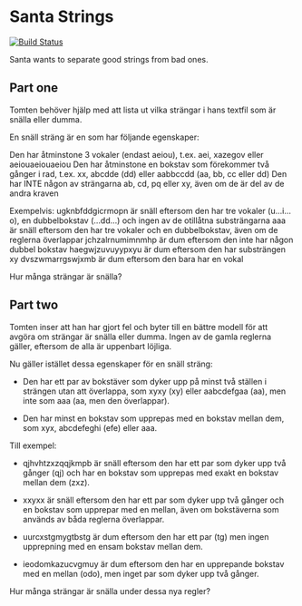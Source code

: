 # Santa Strings

[![Build Status](https://travis-ci.org/en-dev/cik-java-santa-strings.svg?branch=master)](https://travis-ci.org/en-dev/cik-java-santa-strings)

Santa wants to separate good strings from bad ones. 

## Part one
Tomten behöver hjälp med att lista ut vilka strängar i hans textfil som är snälla eller dumma.

En snäll sträng är en som har följande egenskaper:

Den har åtminstone 3 vokaler (endast aeiou), t.ex. aei, xazegov eller aeiouaeiouaeiou
Den har åtminstone en bokstav som förekommer två gånger i rad, t.ex. xx, abcdde (dd) eller aabbccdd (aa, bb, cc eller dd)
Den har INTE någon av strängarna ab, cd, pq eller xy, även om de är del av de andra kraven

Exempelvis:
ugknbfddgicrmopn är snäll eftersom den har tre vokaler (u…i…o), en dubbelbokstav (…dd…) och ingen av de otillåtna substrängarna
aaa är snäll eftersom den har tre vokaler och en dubbelbokstav, även om de reglerna överlappar
jchzalrnumimnmhp är dum eftersom den inte har någon dubbel bokstav
haegwjzuvuyypxyu är dum eftersom den har substrängen xy
dvszwmarrgswjxmb är dum eftersom den bara har en vokal

Hur många strängar är snälla?

## Part two 
Tomten inser att han har gjort fel och byter till en bättre modell för att avgöra om strängar är snälla eller dumma. Ingen av de gamla reglerna gäller, eftersom de alla är uppenbart löjliga.

Nu gäller istället dessa egenskaper för en snäll sträng:

* Den har ett par av bokstäver som dyker upp på minst två ställen i strängen utan att överlappa, som xyxy (xy) eller aabcdefgaa (aa), men inte som aaa (aa, men den överlappar).

* Den har minst en bokstav som upprepas med en bokstav mellan dem, som xyx, abcdefeghi (efe) eller aaa.

Till exempel:

* qjhvhtzxzqqjkmpb är snäll eftersom den har ett par som dyker upp två gånger (qj) och har en bokstav som upprepas med exakt en bokstav mellan dem (zxz).

* xxyxx är snäll eftersom den har ett par som dyker upp två gånger och en bokstav som upprepar med en mellan, även om bokstäverna som används av båda reglerna överlappar.

* uurcxstgmygtbstg är dum eftersom den har ett par (tg) men ingen upprepning med en ensam bokstav mellan dem.

* ieodomkazucvgmuy är dum eftersom den har en upprepande bokstav med en mellan (odo), men inget par som dyker upp två gånger.

Hur många strängar är snälla under dessa nya regler?